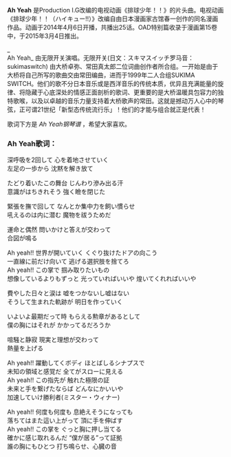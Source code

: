 

**Ah Yeah** 是Production
I.G改编的电视动画《排球少年！！》的片头曲。电视动画《排球少年！！（ハイキュー!!）》改编自由日本漫画家古馆春一创作的同名漫画作品。动画于2014年4月6日开播，共播出25话。OAD特别篇收录于漫画第15卷中，于2015年3月4日推出。

_  
Ah Yeah_ 由无限开关演唱。无限开关(日文：スキマスイッチ罗马音：sukimaswitch)
由大桥卓弥、常田真太郎二位词曲创作者所合组。一开始是由于大桥将自己所写的歌曲交由常田编曲，进而于1999年二人合组SUKIMA
SWITCH。他们的歌不分日本音乐或是西洋音乐的传统本质，优异且充满能量的旋律、将隐藏于心底深处的情感正面剖析的歌词、更重要的是大桥温暖具包容力的独特歌喉，以及以卓越的音乐力量支持着大桥歌声的常田。这就是撼动万人心中的琴弦，正可谓21世纪「新型态传统流行乐」！他们的才能与组合就正是代表！

  
歌词下方是 _Ah Yeah钢琴谱_ ，希望大家喜欢。

### Ah Yeah歌词：

深呼吸を2回して 心を着地させていく  
左足の一歩から 沈黙を解き放て

たどり着いたこの舞台 じんわり滲み出る汗  
意識がはちきれそう 強く瞼を閉じた

緊張を撫で回して なんとか集中力を飼い慣らせ  
吼えるのは内に潜む 魔物を祓うためだ

運命と偶然 問いかけと答えが交わって  
合図が鳴る

Ah yeah!! 世界が開いていく くぐり抜けたドアの向こう  
一直線に前だけ向いて 逃げる選択肢を捨てろ  
Ah yeah!! この掌で 掴み取りたいもの  
想像しているよりもずっと 光っていればいいや 煌いてくれればいいや

費やした日々と涙は 嘘をつかないし嘘はない  
そうして生まれた軌跡が 明日を作っていく

いよいよ最期だって時 もらえる勲章があるとして  
僕の胸にはそれが かかってるだろうか

喧騒と静寂 現実と理想が交わって  
熱量を上げる

Ah yeah!! 躍動してくボディ ほとばしるシナプスで  
未知の領域と感覚だ 全てがスローに見える  
Ah yeah!! この指先が 触れた極限の証  
未来と手を繋げたならば どんなにかいいや  
加速していけ勝利者(ミスター・ウィナー)

Ah yeah!! 何度も何度も 息絶えそうになっても  
落ちてはまた這い上がって 頂に手を伸ばす  
Ah yeah!! この掌を ぐっと胸に押し当てる  
確かに感じ取れるんだ “僕が居る”って証拠  
誰の胸にもひとつ 打ち鳴らせ、心臓の音

